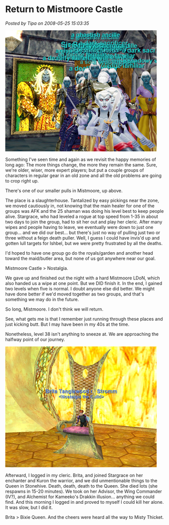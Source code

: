 # Return to Mistmoore Castle

*Posted by Tipa on 2008-05-25 15:03:35*

![eqgame-2008-05-25-09-14-46-10.jpg](../../../uploads/2008/05/eqgame-2008-05-25-09-14-46-10.jpg)

Something I've seen time and again as we revisit the happy memories of long ago: The more things change, the more they remain the same. Sure, we're older, wiser, more expert players; but put a couple groups of characters in regular gear in an old zone and all the old problems are going to crop right up.

There's one of our smaller pulls in Mistmoore, up above.

The place is a slaughterhouse. Tantalized by easy pickings near the zone, we moved cautiously in, not knowing that the main healer for one of the groups was AFK and the 25 shaman was doing his level best to keep people alive. Stargrace, who had leveled a rogue at top speed from 1-35 in about two days to join the group, had to sit her out and play her cleric. After many wipes and people having to leave, we eventually were down to just one group... and we did our best... but there's just no way of pulling just two or three without a feign death puller. Well, I guess I could have invis'd up and gotten lull targets for Ishbel, but we were pretty frustrated by all the deaths.

I'd hoped to have one group go do the royals/garden and another head toward the maid/butler area, but none of us got anywhere near our goal.

Mistmoore Castle > Nostalgia.

We gave up and finished out the night with a hard Mistmoore LDoN, which also handed us a wipe at one point. But we DID finish it. In the end, I gained two levels when five is normal. I doubt anyone else did better. We might have done better if we'd moved together as two groups, and that's something we may do in the future.

So long, Mistmoore. I don't think we will return.

See, what gets me is that I remember just running through these places and just kicking butt. But I may have been in my 40s at the time.

Nonetheless, level 38 isn't anything to sneeze at. We are approaching the halfway point of our journey.

![eqgame-2008-05-24-01-34-51-60.jpg](../../../uploads/2008/05/eqgame-2008-05-24-01-34-51-60.jpg)

Afterward, I logged in my cleric. Brita, and joined Stargrace on her enchanter and Kuron the warrior, and we did unmentionable things to the Queen in Stonehive. Death, death, death to the Queen. She died lots (she respawns in 15-20 minutes). We took on her Advisor, the Wing Commander (IV?), and Alchemist for Kameeko's Drakkin illusion... anything we could find. And this morning I logged in and proved to myself I could kill her alone. It was slow, but I did it.

Brita > Bixie Queen. And the cheers were heard all the way to Misty Thicket.

